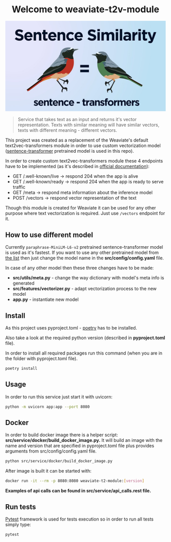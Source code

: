 <h1 align="center">Welcome to weaviate-t2v-module</h1>

![alt text](references/readme/images/similarity.jpg)

<p>

> Service that takes text as an input and returns it's vector representation. Texts with similar meaning will have similar vectors, texts with different meaning - different vectors.

This project was created as a replacement of the Weaviate's default text2vec-transformers module in order to use custom vectorization model ([sentence-transformer](https://github.com/UKPLab/sentence-transformers) pretrained model is used in this repo).

In order to create custom text2vec-transformers module these 4 endpoints have to be implemented (as it's described in [official documentation](https://weaviate.io/developers/weaviate/current/modules/custom-modules.html)):

- GET /.well-known/live -> respond 204 when the app is alive
- GET /.well-known/ready -> respond 204 when the app is ready to serve traffic
- GET /meta -> respond meta information about the inference model
- POST /vectors -> respond vector representation of the text

Though this module is created for Weaviate it can be used for any other purpose where text vectorization is required. Just use `/vectors` endpoint for it.
</p>

## How to use different model

Currently `paraphrase-MiniLM-L6-v2` pretrained sentence-transformer model is used as it's fastest. If you want to use any other pretrained model from [the list](https://www.sbert.net/docs/pretrained_models.html) then just change the model name in the **src/config/config.yaml** file.

In case of any other model then these three changes have to be made:

- **src/utils/meta.py** - change the way dictionary with model's meta info is generated
- **src/features/vectorizer.py** - adapt vectorization process to the new model
- **app.py** - instantiate new model

## Install

As this project uses pyproject.toml - [poetry](https://python-poetry.org/docs/) has to be installed.

Also take a look at the required python version (described in **pyproject.toml** file).

In order to install all required packages run this command (when you are in the folder with pyproject.toml file).

```sh
poetry install
```

## Usage

In order to run this service just start it with uvicorn:

```sh
python -m uvicorn app:app --port 8080
```

## Docker

In order to build docker image there is a helper script: **src/service/docker/build_docker_image.py.** It will build an image with the name and version that are specified in pyproject.toml file plus provides arguments from src/config/config.yaml file.

```sh
python src/service/docker/build_docker_image.py
```

After image is built it can be started with:

```sh
docker run -it --rm -p 8080:8080 weaviate-t2-module:[version]
```

**Examples of api calls can be found in src/service/api_calls.rest file.**

## Run tests

[Pytest](https://github.com/pytest-dev/pytest) framework is used for tests execution so in order to run all tests simply type:

```sh
pytest
```
